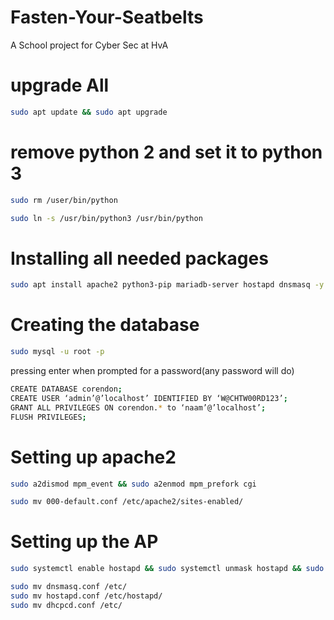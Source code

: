 # Fasten-Your-Seatbelts
A School project for Cyber Sec at HvA

# upgrade All
```bash 
sudo apt update && sudo apt upgrade
```

# remove python 2 and set it to python 3
```bash 
sudo rm /user/bin/python
```
```bash 
sudo ln -s /usr/bin/python3 /usr/bin/python
```

# Installing all needed packages 
```bash 
sudo apt install apache2 python3-pip mariadb-server hostapd dnsmasq -y
```

# Creating the database
```bash 
sudo mysql -u root -p 
```
pressing enter when prompted for a password(any password will do)
  ```bash 
  CREATE DATABASE corendon;
  CREATE USER ‘admin’@’localhost’ IDENTIFIED BY ‘W@CHTW00RD123’;
  GRANT ALL PRIVILEGES ON corendon.* to ‘naam’@’localhost’;
  FLUSH PRIVILEGES;
```
# Setting up apache2
```bash 
sudo a2dismod mpm_event && sudo a2enmod mpm_prefork cgi
```
```bash 
sudo mv 000-default.conf /etc/apache2/sites-enabled/
```
# Setting up the AP
```bash 
sudo systemctl enable hostapd && sudo systemctl unmask hostapd && sudo systemctl stop hostapd && sudo systemctl stop dnsmasq
```
```bash 
sudo mv dnsmasq.conf /etc/
sudo mv hostapd.conf /etc/hostapd/
sudo mv dhcpcd.conf /etc/
```
